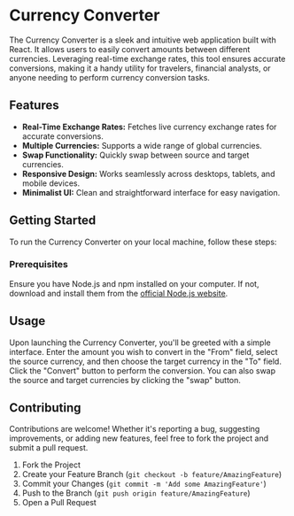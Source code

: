 # Currency Converter

The Currency Converter is a sleek and intuitive web application built with React. It allows users to easily convert amounts between different currencies. Leveraging real-time exchange rates, this tool ensures accurate conversions, making it a handy utility for travelers, financial analysts, or anyone needing to perform currency conversion tasks.

## Features

- **Real-Time Exchange Rates:** Fetches live currency exchange rates for accurate conversions.
- **Multiple Currencies:** Supports a wide range of global currencies.
- **Swap Functionality:** Quickly swap between source and target currencies.
- **Responsive Design:** Works seamlessly across desktops, tablets, and mobile devices.
- **Minimalist UI:** Clean and straightforward interface for easy navigation.

## Getting Started

To run the Currency Converter on your local machine, follow these steps:

### Prerequisites

Ensure you have Node.js and npm installed on your computer. If not, download and install them from the [official Node.js website](https://nodejs.org).

## Usage

Upon launching the Currency Converter, you'll be greeted with a simple interface. Enter the amount you wish to convert in the "From" field, select the source currency, and then choose the target currency in the "To" field. Click the "Convert" button to perform the conversion. You can also swap the source and target currencies by clicking the "swap" button.

## Contributing

Contributions are welcome! Whether it's reporting a bug, suggesting improvements, or adding new features, feel free to fork the project and submit a pull request.

1. Fork the Project
2. Create your Feature Branch (`git checkout -b feature/AmazingFeature`)
3. Commit your Changes (`git commit -m 'Add some AmazingFeature'`)
4. Push to the Branch (`git push origin feature/AmazingFeature`)
5. Open a Pull Request
